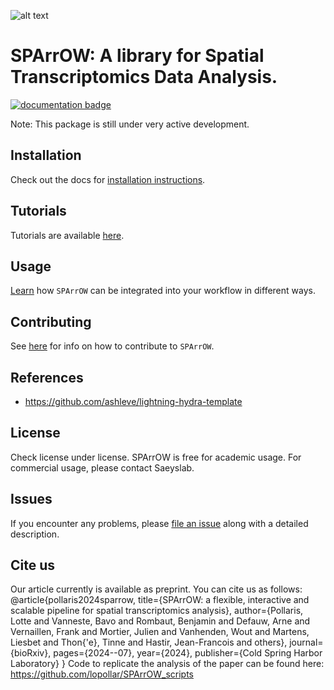![alt text](https://github.com/saeyslab/napari-sparrow/blob/main/docs/_static/img/logo.png)

<!-- These badges won't work while the GitHub repo is private:
[![License BSD-3](https://img.shields.io/pypi/l/napari-sparrow.svg?color=green)](https://github.com/saeyslab/napari-sparrow/raw/main/LICENSE)
[![PyPI](https://img.shields.io/pypi/v/napari-sparrow.svg?color=green)](https://pypi.org/project/napari-sparrow)
[![Python Version](https://img.shields.io/pypi/pyversions/napari-sparrow.svg?color=green)](https://python.org)
[![tests](https://github.com/saeyslab/napari-sparrow/workflows/tests/badge.svg)](https://github.com/saeyslab/napari-sparrow/actions)
[![codecov](https://codecov.io/gh/saeyslab/napari-sparrow/branch/main/graph/badge.svg)](https://codecov.io/gh/saeyslab/napari-sparrow)
[![napari hub](https://img.shields.io/endpoint?url=https://api.napari-hub.org/shields/napari-sparrow)](https://napari-hub.org/plugins/napari-sparrow)
-->

# **SPArrOW: A library for Spatial Transcriptomics Data Analysis.**

[![documentation badge](https://readthedocs.org/projects/sparrow-pipeline/badge/?version=latest)](https://sparrow-pipeline.readthedocs.io/en/latest/)

Note: This package is still under very active development.

## Installation

Check out the docs for [installation instructions](docs/installation.md).

## Tutorials

Tutorials are available [here](https://sparrow-pipeline.readthedocs.io/en/latest/).

## Usage

[Learn](docs/usage.md) how `SPArrOW` can be integrated into your workflow in different ways.

## Contributing

See [here](docs/contributing.md) for info on how to contribute to `SPArrOW`.

## References

- https://github.com/ashleve/lightning-hydra-template

## License

Check license under license. SPArrOW is free for academic usage.
For commercial usage, please contact Saeyslab.

## Issues

If you encounter any problems, please [file an issue] along with a detailed description.

[napari]: https://github.com/napari/napari
[Cookiecutter]: https://github.com/audreyr/cookiecutter
[BSD-3]: http://opensource.org/licenses/BSD-3-Clause
[cookiecutter-napari-plugin]: https://github.com/napari/cookiecutter-napari-plugin
[file an issue]: https://github.com/saeyslab/napari-sparrow/issues
[napari]: https://github.com/napari/napari
[tox]: https://tox.readthedocs.io/en/latest/
[pip]: https://pypi.org/project/pip/
[PyPI]: https://pypi.org/

## Cite us

Our article currently is available as preprint. You can cite us as follows: 
@article{pollaris2024sparrow,
  title={SPArrOW: a flexible, interactive and scalable pipeline for spatial transcriptomics analysis},
  author={Pollaris, Lotte and Vanneste, Bavo and Rombaut, Benjamin and Defauw, Arne and Vernaillen, Frank and Mortier, Julien and Vanhenden, Wout and Martens, Liesbet and Thon{\'e}, Tinne and Hastir, Jean-Francois and others},
  journal={bioRxiv},
  pages={2024--07},
  year={2024},
  publisher={Cold Spring Harbor Laboratory}
}
Code to replicate the analysis of the paper can be found here: https://github.com/lopollar/SPArrOW_scripts

